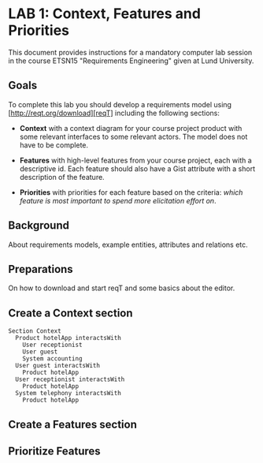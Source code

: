 # LAB 1: Context, Features and Priorities

This document provides instructions for a mandatory computer lab session in the course ETSN15 "Requirements Engineering" given at Lund University.

## Goals

To complete this lab you should develop a requirements model using [http://reqt.org/download][reqT] including the following sections:

  * **Context** with a context diagram for your course project product with some relevant interfaces to some relevant actors. The model does not have to be complete.

  * **Features** with high-level features from your course project, each with a descriptive id. Each feature should also have a Gist attribute with a short description of the feature.

  * **Priorities** with priorities for each feature based on the criteria: *which feature is most important to spend more elicitation effort on*.


## Background

About requirements models, example entities, attributes and relations etc.

## Preparations

On how to download and start reqT and some basics about the editor.

## Create a Context section

```
Section Context
  Product hotelApp interactsWith
    User receptionist
    User guest
    System accounting
  User guest interactsWith
    Product hotelApp
  User receptionist interactsWith
    Product hotelApp
  System telephony interactsWith
    Product hotelApp   
```

## Create a Features section  


## Prioritize Features
